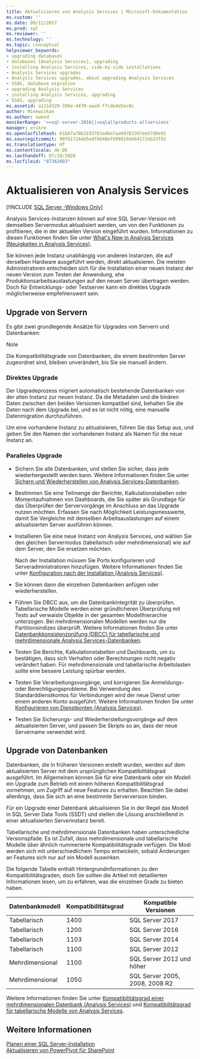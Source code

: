 ```yaml
---
title: Aktualisieren von Analysis Services | Microsoft-Dokumentation
ms.custom: ''
ms.date: 09/12/2017
ms.prod: sql
ms.reviewer: ''
ms.technology: ''
ms.topic: conceptual
helpviewer_keywords:
- upgrading databases
- databases [Analysis Services], upgrading
- installing Analysis Services, side-by-side installations
- Analysis Services upgrades
- Analysis Services upgrades, about upgrading Analysis Services
- SSAS, database migration
- upgrading Analysis Services
- installing Analysis Services, upgrading
- SSAS, upgrading
ms.assetid: a131d329-386e-4470-aaa9-ffcde4e5ec0c
author: Minewiskan
ms.author: owend
monikerRange: '>=sql-server-2016||=sqlallproducts-allversions'
manager: erikre
ms.openlocfilehash: 61b67a70b3193763a46a7aa99783397ee57d0e92
ms.sourcegitcommit: 99f61724de5edf6640efd99916d464172eb23f92
ms.translationtype: HT
ms.contentlocale: de-DE
ms.lasthandoff: 07/28/2020
ms.locfileid: "87362603"
---
```

# <a name="upgrade-analysis-services"></a>Aktualisieren von Analysis Services

[!INCLUDE [SQL Server -Windows Only](../../includes/applies-to-version/sql-windows-only.md)]
  
  Analysis Services-Instanzen können auf eine SQL Server-Version mit demselben Servermodus aktualisiert werden, um von den Funktionen zu profitieren, die in der aktuellen Version eingeführt wurden. Informationen zu diesen Funktionen finden Sie unter [What's New in Analysis Services (Neuigkeiten in Analysis Services)](https://docs.microsoft.com/analysis-services/what-s-new-in-analysis-services).  
  
 Sie können jede Instanz unabhängig von anderen Instanzen, die auf derselben Hardware ausgeführt werden, direkt aktualisieren. Die meisten Administratoren entscheiden sich für die Installation einer neuen Instanz der neuen Version zum Testen der Anwendung, ehe Produktionsarbeitsauslastungen auf den neuen Server übertragen werden. Doch für Entwicklungs- oder Testserver kann ein direktes Upgrade möglicherweise empfehlenswert sein.  
  
## <a name="server-upgrade"></a>Upgrade von Servern  
 Es gibt zwei grundlegende Ansätze für Upgrades von Servern und Datenbanken:  
  
> [!NOTE]
> Die Kompatibilitätsgrade von Datenbanken, die einem bestimmten Server zugeordnet sind, bleiben unverändert, bis Sie sie manuell ändern.
   
  
### <a name="in-place-upgrade"></a>Direktes Upgrade  
 Der Upgradeprozess migriert automatisch bestehende Datenbanken von der alten Instanz zur neuen Instanz. Da die Metadaten und die binären Daten zwischen den beiden Versionen kompatibel sind, behalten Sie die Daten nach dem Upgrade bei, und es ist nicht nötig, eine manuelle Datenmigration durchzuführen.  
  
 Um eine vorhandene Instanz zu aktualisieren, führen Sie das Setup aus, und geben Sie den Namen der vorhandenen Instanz als Namen für die neue Instanz an.  
  
### <a name="side-by-side-upgrade"></a>Paralleles Upgrade  
  
-   Sichern Sie alle Datenbanken, und stellen Sie sicher, dass jede wiederhergestellt werden kann. Weitere Informationen finden Sie unter [Sichern und Wiederherstellen von Analysis Services-Datenbanken](https://docs.microsoft.com/analysis-services/multidimensional-models/backup-and-restore-of-analysis-services-databases).  
  
-   Bestimmen Sie eine Teilmenge der Berichte, Kalkulationstabellen oder Momentaufnahmen von Dashboards, die Sie später als Grundlage für das Überprüfen der Servervorgänge im Anschluss an das Upgrade nutzen möchten. Erfassen Sie nach Möglichkeit Leistungsmesswerte, damit Sie Vergleiche mit denselben Arbeitsauslastungen auf einem aktualisierten Server ausführen können.  
  
-   Installieren Sie eine neue Instanz von Analysis Services, und wählen Sie den gleichen Servermodus (tabellarisch oder mehrdimensional) wie auf dem Server, den Sie ersetzen möchten. 
  
     Nach der Installation müssen Sie Ports konfigurieren und Serveradministratoren hinzufügen. Weitere Informationen finden Sie unter [Konfiguration nach der Installation &#40;Analysis Services&#41;](https://docs.microsoft.com/analysis-services/instances/post-install-configuration-analysis-services).  
  
-   Sie können dann die einzelnen Datenbanken anfügen oder wiederherstellen.  
  
-   Führen Sie DBCC aus, um die Datenbankintegrität zu überprüfen. Tabellarische Modelle werden einer gründlicheren Überprüfung mit Tests auf verwaiste Objekte in der gesamten Modellhierarchie unterzogen. Bei mehrdimensionalen Modellen werden nur die Partitionsindizes überprüft. Weitere Informationen finden Sie unter [Datenbankkonsistenzprüfung &#40;DBCC&#41; für tabellarische und mehrdimensionale Analysis Services-Datenbanken](https://docs.microsoft.com/analysis-services/instances/database-consistency-checker-dbcc-for-analysis-services).  
  
-   Testen Sie Berichte, Kalkulationstabellen und Dashboards, um zu bestätigen, dass sich Verhalten oder Berechnungen nicht negativ verändert haben. Für mehrdimensionale und tabellarische Arbeitslasten sollte eine bessere Leistung spürbar werden.  
  
-   Testen Sie Verarbeitungsvorgänge, und korrigieren Sie Anmeldungs- oder Berechtigungsprobleme. Bei Verwendung des Standarddienstkontos für Verbindungen wird der neue Dienst unter einem anderen Konto ausgeführt. Weitere Informationen finden Sie unter [Konfigurieren von Dienstkonten &#40;Analysis Services&#41;](https://docs.microsoft.com/analysis-services/instances/configure-service-accounts-analysis-services).  
  
-   Testen Sie Sicherungs- und Wiederherstellungsvorgänge auf dem aktualisierten Server, und passen Sie Skripts so an, dass der neue Servername verwendet wird.  
  
## <a name="database-upgrade"></a>Upgrade von Datenbanken  
 Datenbanken, die in früheren Versionen erstellt wurden, werden auf dem aktualisierten Server mit dem ursprünglichen Kompatibilitätsgrad ausgeführt. Im Allgemeinen können Sie für eine Datenbank oder ein Modell ein Upgrade zum Betrieb mit einem höheren Kompatibilitätsgrad vornehmen, um Zugriff auf neue Features zu erhalten. Beachten Sie dabei allerdings, dass Sie sich an eine bestimmte Serverversion binden.  
  
 Für ein Upgrade einer Datenbank aktualisieren Sie in der Regel das Modell in SQL Server Data Tools (SSDT) und stellen die Lösung anschließend in einer aktualisierten Serverinstanz bereit.
  
 Tabellarische und mehrdimensionale Datenbanken haben unterschiedliche Versionspfade. Es ist Zufall, dass mehrdimensionale und tabellarische Modelle über ähnlich nummerierte Kompatibilitätsgrade verfügen.  Die Modi werden sich mit unterschiedlichem Tempo entwickeln, sobald Änderungen an Features sich nur auf ein Modell auswirken.  
  
 Die folgende Tabelle enthält Hintergrundinformationen zu den Kompatibilitätsgraden, doch Sie sollten die Artikel mit detaillierten Informationen lesen, um zu erfahren, was die einzelnen Grade zu bieten haben.  
  
|Datenbankmodell|Kompatibilitätsgrad|Kompatible Versionen|  
|-|-|-|  
|Tabellarisch|1400|SQL Server 2017|
|Tabellarisch|1200|SQL Server 2016|  
|Tabellarisch|1103|SQL Server 2014|  
|Tabellarisch|1100|SQL Server 2012|  
|Mehrdimensional|1100|SQL Server 2012 und höher|  
|Mehrdimensional|1050|SQL Server 2005, 2008, 2008 R2|  
  
 Weitere Informationen finden Sie unter [Kompatibilitätsgrad einer mehrdimensionalen Datenbank &#40;Analysis Services&#41;](https://docs.microsoft.com/analysis-services/multidimensional-models/compatibility-level-of-a-multidimensional-database-analysis-services) und [Kompatibilitätsgrad für tabellarische Modelle von Analysis Services](https://docs.microsoft.com/analysis-services/tabular-models/compatibility-level-for-tabular-models-in-analysis-services).  
  
## <a name="see-also"></a>Weitere Informationen  
 [Planen einer SQL Server-Installation](../../sql-server/install/planning-a-sql-server-installation.md)   
 [Aktualisieren von PowerPivot für SharePoint](../../database-engine/install-windows/upgrade-power-pivot-for-sharepoint.md)   
  
  
